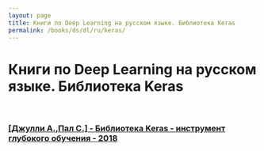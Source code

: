 ```yaml
---
layout: page
title: Книги по Deep Learning на русском языке. Библиотека Keras
permalink: /books/ds/dl/ru/keras/
---
```


# Книги по Deep Learning на русском языке. Библиотека Keras

<br/>

### [[Джулли А.,Пал С.] - Библиотека Keras - инструмент глубокого обучения - 2018](/books/ds/dl/ru/keras/deep-learning-with-keras/)
